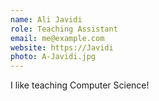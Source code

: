 ```yaml
---
name: Ali Javidi
role: Teaching Assistant
email: me@example.com
website: https://Javidi
photo: A-Javidi.jpg
---
```


I like teaching Computer Science!

